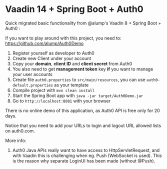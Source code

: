 # Vaadin 14 + Spring Boot + Auth0

Quick migrated basic functionality from @alump's Vaadin 8 + Spring Boot + Auth0 : 

If you want to play around with this project, you need to: https://github.com/alump/Auth0Demo

1. Register yourself as developer to Auth0
2. Create new Client under your account
3. Copy your **domain**, **client ID** and **client secret** from Auth0
4. You also need to get **management token** key **if** you want to manage your user accounts
5. Create file ```auth0.properties``` to ```src/main/resources```, you can use ```auth0-default.properties``` as your template
6. Compile project with ```mvn clean install```
7. Start the Spring Boot app with ```java -jar target/Auth0Demo.jar```
8. Go to ```http://localhost:8081``` with your browser

There is no online demo of this application, as Auth0 API is free only for 20 days.

Notice that you need to add your URLs to login and logout URL allowed lists on auth0.com.

More info:

1. Auth0 Java APIs really want to have access to HttpServletRequest, and with Vaadin this is challenging when eg. Push (WebSocket is used). This is the reason why separate LoginUI has been made (without @Push).
